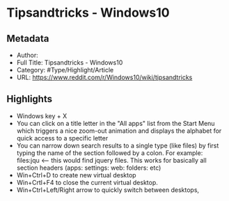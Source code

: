 # Tipsandtricks - Windows10

## Metadata

* Author: 
* Full Title: Tipsandtricks - Windows10
* Category: #Type/Highlight/Article
* URL: https://www.reddit.com/r/Windows10/wiki/tipsandtricks

## Highlights

* Windows key + X
* You can click on a title letter in the "All apps" list from the Start Menu which triggers a nice zoom-out animation and displays the alphabet for quick access to a specific letter
* You can narrow down search results to a single type (like files) by first typing the name of the section followed by a colon. For example:
  files:jqu \<-- this would find jquery files.
  This works for basically all section headers (apps: settings: web: folders: etc)
* Win+Ctrl+D to create new virtual desktop
* Win+Crtl+F4 to close the current virtual desktop.
* Win+Ctrl+Left/Right arrow to quickly switch between desktops,
